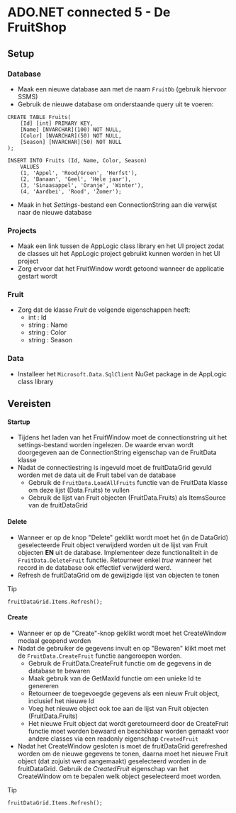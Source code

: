 # ADO.NET connected 5 - De FruitShop

## Setup
### Database
- Maak een nieuwe database aan met de naam ```FruitDb``` (gebruik hiervoor SSMS)
- Gebruik de nieuwe database om onderstaande query uit te voeren:
```
CREATE TABLE Fruits(
	[Id] [int] PRIMARY KEY,
	[Name] [NVARCHAR](100) NOT NULL,
	[Color] [NVARCHAR](50) NOT NULL,
	[Season] [NVARCHAR](50) NOT NULL
);

INSERT INTO Fruits (Id, Name, Color, Season)
	VALUES
	(1, 'Appel', 'Rood/Groen', 'Herfst'),
	(2, 'Banaan', 'Geel', 'Hele jaar'),
	(3, 'Sinaasappel', 'Oranje', 'Winter'),
	(4, 'Aardbei', 'Rood', 'Zomer');
```
- Maak in het *Settings*-bestand een ConnectionString aan die verwijst naar de nieuwe database

### Projects
- Maak een link tussen de AppLogic class library en het UI project zodat de classes uit het AppLogic project gebruikt kunnen worden in het UI project
- Zorg ervoor dat het FruitWindow wordt getoond wanneer de applicatie gestart wordt

### Fruit
- Zorg dat de klasse *Fruit* de volgende eigenschappen heeft:
	- int : Id
	- string : Name
	- string : Color
	- string : Season

### Data
- Installeer het ```Microsoft.Data.SqlClient``` NuGet package in de AppLogic class library

## Vereisten
#### Startup
- Tijdens het laden van het FruitWindow moet de connectionstring uit het settings-bestand worden ingelezen. De waarde ervan wordt doorgegeven aan de ConnectionString eigenschap van de FruitData klasse
- Nadat de connectiestring is ingevuld moet de fruitDataGrid gevuld worden met de data uit de Fruit tabel van de database
	- Gebruik de ```FruitData.LoadAllFruits``` functie van de FruitData klasse om deze lijst (Data.Fruits) te vullen
	- Gebruik de lijst van Fruit objecten (FruitData.Fruits) als ItemsSource van de fruitDataGrid

#### Delete
- Wanneer er op de knop "Delete" geklikt wordt moet het (in de DataGrid) geselecteerde Fruit object verwijderd worden uit de lijst van Fruit objecten **EN** uit de database. Implementeer deze functionaliteit in de ```FruitData.DeleteFruit``` functie. Retourneer enkel *true* wanneer het record in de database ook effectief verwijderd werd.
- Refresh de fruitDataGrid om de gewijzigde lijst van objecten te tonen
> [!TIP]
> ```
> fruitDataGrid.Items.Refresh();
> ```

#### Create
- Wanneer er op de "Create"-knop geklikt wordt moet het CreateWindow modaal geopend worden
- Nadat de gebruiker de gegevens invult en op "Bewaren" klikt moet met de ```FruitData.CreateFruit``` functie aangeroepen worden.
	- Gebruik de FruitData.CreateFruit functie om de gegevens in de database te bewaren
	- Maak gebruik van de GetMaxId functie om een unieke Id te genereren 
	- Retourneer de toegevoegde gegevens als een nieuw Fruit object, inclusief het nieuwe Id
	- Voeg het nieuwe object ook toe aan de lijst van Fruit objecten (FruitData.Fruits) 
	- Het nieuwe Fruit object dat wordt geretourneerd door de CreateFruit functie moet worden bewaard en beschikbaar worden gemaakt voor andere classes via een readonly eigenschap ```CreatedFruit```
- Nadat het CreateWindow gesloten is moet de fruitDataGrid gerefreshed worden om de nieuwe gegevens te tonen, daarna moet het nieuwe Fruit object (dat zojuist werd aangemaakt) geselecteerd worden in de fruitDataGrid. Gebruik de *CreatedFruit* eigenschap van het CreateWindow om te bepalen welk object geselecteerd moet worden.
> [!TIP]
> ```
> fruitDataGrid.Items.Refresh();
> ```

